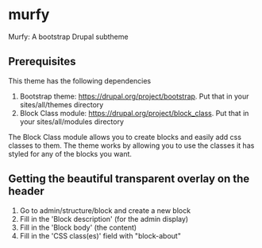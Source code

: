 murfy
=====

Murfy: A bootstrap Drupal subtheme



Prerequisites
--------------------------------------------------
This theme has the following dependencies
1. Bootstrap theme: https://drupal.org/project/bootstrap.  Put that in your sites/all/themes directory
2. Block Class module: https://drupal.org/project/block_class.  Put that in your sites/all/modules directory

The Block Class module allows you to create blocks and easily add css classes to them.  The theme works
by allowing you to use the classes it has styled for any of the blocks you want.


Getting the beautiful transparent overlay on the header
--------------------------------------------------
1. Go to admin/structure/block and create a new block
2. Fill in the 'Block description' (for the admin display)
3. Fill in the 'Block body' (the content)
4. Fill in the 'CSS class(es)' field with "block-about"